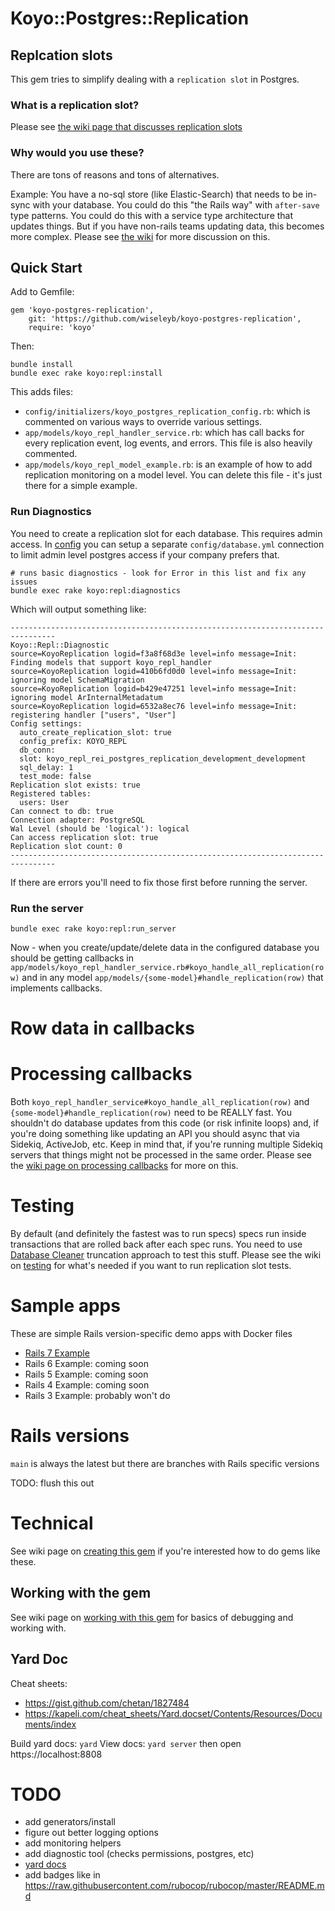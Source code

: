 # Koyo::Postgres::Replication

## Replcation slots

This gem tries to simplify dealing with a `replication slot` in Postgres. 

### What is a replication slot?

Please see [the wiki page that discusses replication slots](https://github.com/wiseleyb/koyo-postgres-replication/wiki/What-is-replication%3F)

### Why would you use these?

There are tons of reasons and tons of alternatives. 

Example: You have a no-sql store (like Elastic-Search) that needs to be in-sync with your database. You could do this "the Rails way" with `after-save` type patterns. You could do this with a service type architecture that updates things. But if you have non-rails teams updating data, this becomes more complex. Please see [the wiki](https://github.com/wiseleyb/koyo-postgres-replication/wiki/What-is-replication%3F) for more discussion on this.

## Quick Start

Add to Gemfile:

```
gem 'koyo-postgres-replication', 
    git: 'https://github.com/wiseleyb/koyo-postgres-replication',
    require: 'koyo'
```

Then:

```
bundle install
bundle exec rake koyo:repl:install
```

This adds files:

* `config/initializers/koyo_postgres_replication_config.rb`: which is commented on various ways to override various settings.
* `app/models/koyo_repl_handler_service.rb`: which has call backs for every replication event, log events, and errors. This file is also heavily commented.
* `app/models/koyo_repl_model_example.rb`: is an example of how to add replication monitoring on a model level. You can delete this file - it's just there for a simple example. 

### Run Diagnostics

You need to create a replication slot for each database. This requires admin access. In [config](https://github.com/wiseleyb/koyo-postgres-replication/blob/main/lib/koyo/repl/templates/koyo_postgres_replication_config.txt) you can setup a separate `config/database.yml` connection to limit admin level postgres access if your company prefers that.

```
# runs basic diagnostics - look for Error in this list and fix any issues
bundle exec rake koyo:repl:diagnostics
```

Which will output something like:

```
--------------------------------------------------------------------------------
Koyo::Repl::Diagnostic
source=KoyoReplication logid=f3a8f68d3e level=info message=Init: Finding models that support koyo_repl_handler
source=KoyoReplication logid=410b6fd0d0 level=info message=Init: ignoring model SchemaMigration
source=KoyoReplication logid=b429e47251 level=info message=Init: ignoring model ArInternalMetadatum
source=KoyoReplication logid=6532a8ec76 level=info message=Init: registering handler ["users", "User"]
Config settings:
  auto_create_replication_slot: true
  config_prefix: KOYO_REPL
  db_conn:
  slot: koyo_repl_rei_postgres_replication_development_development
  sql_delay: 1
  test_mode: false
Replication slot exists: true
Registered tables:
  users: User
Can connect to db: true
Connection adapter: PostgreSQL
Wal Level (should be 'logical'): logical
Can access replication slot: true
Replication slot count: 0
--------------------------------------------------------------------------------
```

If there are errors you'll need to fix those first before running the server.

### Run the server

```
bundle exec rake koyo:repl:run_server
```

Now - when you create/update/delete data in the configured database you should be getting callbacks in `app/models/koyo_repl_handler_service.rb#koyo_handle_all_replication(row)` and in any model `app/models/{some-model}#handle_replication(row)` that implements callbacks.

# Row data in callbacks

# Processing callbacks

Both `koyo_repl_handler_service#koyo_handle_all_replication(row)` and `{some-model}#handle_replication(row)` need to be REALLY fast. You shouldn't do database updates from this code (or risk infinite loops) and, if you're doing something like updating an API you should async that via Sidekiq, ActiveJob, etc. Keep in mind that, if you're running multiple Sidekiq servers that things might not be processed in the same order. Please see the [wiki page on processing callbacks](https://github.com/wiseleyb/koyo-postgres-replication/wiki/Processing-callbacks) for more on this.

# Testing

By default (and definitely the fastest was to run specs) specs run inside transactions that are rolled back after each spec runs. You need to use [Database Cleaner](https://github.com/DatabaseCleaner/database_cleaner) truncation approach to test this stuff. Please see the wiki on [testing](https://github.com/wiseleyb/koyo-postgres-replication/wiki/Testing) for what's needed if you want to run replication slot tests.

# Sample apps

These are simple Rails version-specific demo apps with Docker files

* [Rails 7 Example]()
* Rails 6 Example: coming soon
* Rails 5 Example: coming soon
* Rails 4 Example: coming soon
* Rails 3 Example: probably won't do
 
# Rails versions

`main` is always the latest but there are branches with Rails specific versions

TODO: flush this out

# Technical 

See wiki page on [creating this gem](https://github.com/wiseleyb/koyo-postgres-replication/wiki/Creating-this-GEM) if you're interested how to do gems like these.

## Working with the gem

See wiki page on [working with this gem](https://github.com/wiseleyb/koyo-postgres-replication/wiki/Developing-on-this-GEM) for basics of debugging and working with.

## Yard Doc

Cheat sheets:
* https://gist.github.com/chetan/1827484
* https://kapeli.com/cheat_sheets/Yard.docset/Contents/Resources/Documents/index

Build yard docs: `yard`
View docs: `yard server` then open https://localhost:8808


# TODO

* add generators/install
* figure out better logging options
* add monitoring helpers
* add diagnostic tool (checks permissions, postgres, etc)
* [yard docs](https://gnuu.org/2009/11/21/generate-yard-docs-for-your-gem/)
* add badges like in https://raw.githubusercontent.com/rubocop/rubocop/master/README.md
